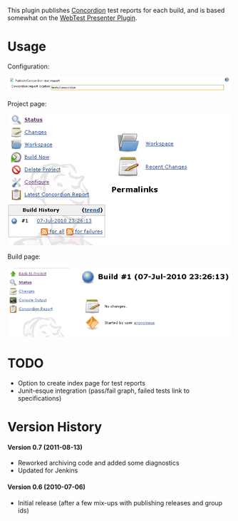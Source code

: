This plugin publishes [Concordion](http://www.concordion.org/) test
reports for each build, and is based somewhat on the [WebTest Presenter
Plugin](http://localhost:8085/display/JENKINS/WebTest+Presenter+Plugin).

# Usage

Configuration:

![](docs/images/coccordion-presenter-0.PNG)

Project page:

![](docs/images/coccordion-presenter-1.PNG)

Build page:

![](docs/images/coccordion-presenter-2.PNG)

# TODO

-   Option to create index page for test reports
-   Junit-esque integration (pass/fail graph, failed tests link to
    specifications)

# Version History

#### Version 0.7 (2011-08-13)

-   Reworked archiving code and added some diagnostics
-   Updated for Jenkins

#### Version 0.6 (2010-07-06)

-   Initial release (after a few mix-ups with publishing releases and
    group ids)
